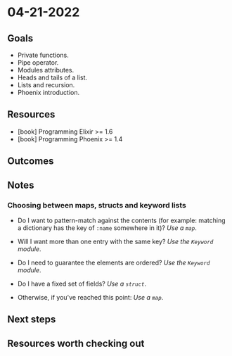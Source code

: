 # 04-21-2022

## Goals
<!-- What we expect to get from the day -->
- Private functions.
- Pipe operator.
- Modules attributes.
- Heads and tails of a list.
- Lists and recursion.
- Phoenix introduction.

## Resources
<!-- How are we going to achieve it -->
- [book] Programming Elixir >= 1.6
- [book] Programming Phoenix >= 1.4

## Outcomes
<!-- What we actually got -->

## Notes
<!-- Relevant notes to the day's progress -->

### Choosing between maps, structs and keyword lists

- Do I want to pattern-match against the contents (for example: matching a dictionary has the key of `:name` somewhere in it)? _Use a `map`_.

- Will I want more than one entry with the same key? _Use the `Keyword` module_.

- Do I need to guarantee the elements are ordered? _Use the `Keyword` module_.

- Do I have a fixed set of fields? _Use a `struct`_.

- Otherwise, if you've reached this point: _Use a `map`_.

## Next steps
<!-- What we will be working on tomorrow -->

## Resources worth checking out
<!-- Other resources we could benefit from -->
